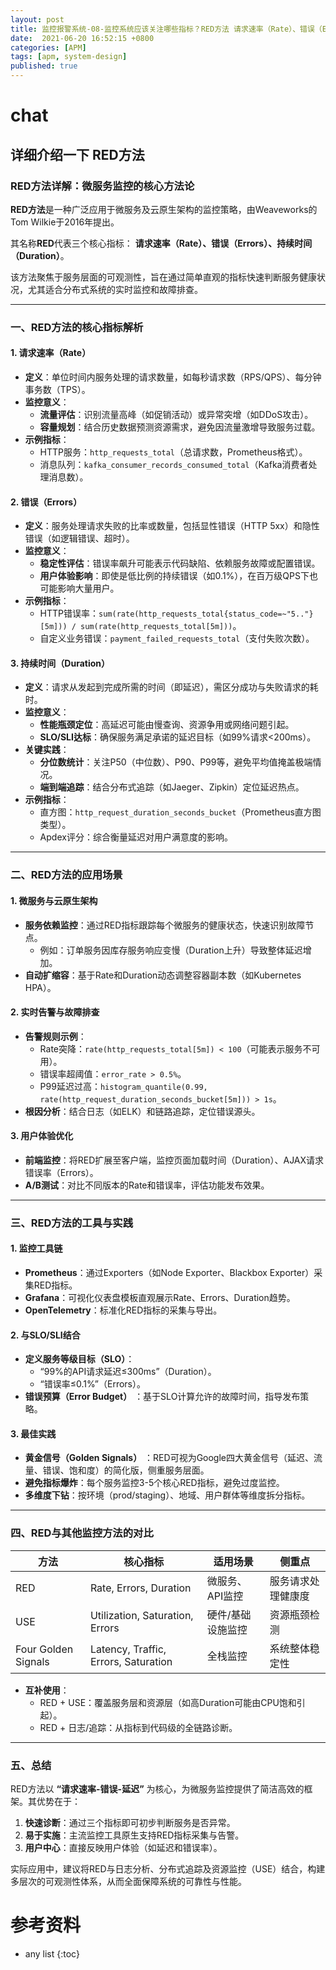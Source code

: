 ```yaml
---
layout: post
title: 监控报警系统-08-监控系统应该关注哪些指标？RED方法 请求速率（Rate）、错误（Errors）、持续时间（Duration）
date:  2021-06-20 16:52:15 +0800
categories: [APM]
tags: [apm, system-design]
published: true
---
```


# chat

## 详细介绍一下 RED方法

### **RED方法详解：微服务监控的核心方法论**

**RED方法**是一种广泛应用于微服务及云原生架构的监控策略，由Weaveworks的Tom Wilkie于2016年提出。

其名称**RED**代表三个核心指标： **请求速率（Rate）、错误（Errors）、持续时间（Duration）**。

该方法聚焦于服务层面的可观测性，旨在通过简单直观的指标快速判断服务健康状况，尤其适合分布式系统的实时监控和故障排查。

---

### **一、RED方法的核心指标解析**

#### **1. 请求速率（Rate）**
- **定义**：单位时间内服务处理的请求数量，如每秒请求数（RPS/QPS）、每分钟事务数（TPS）。
- **监控意义**：
  - **流量评估**：识别流量高峰（如促销活动）或异常突增（如DDoS攻击）。
  - **容量规划**：结合历史数据预测资源需求，避免因流量激增导致服务过载。
- **示例指标**：
  - HTTP服务：`http_requests_total`（总请求数，Prometheus格式）。
  - 消息队列：`kafka_consumer_records_consumed_total`（Kafka消费者处理消息数）。

#### **2. 错误（Errors）**
- **定义**：服务处理请求失败的比率或数量，包括显性错误（HTTP 5xx）和隐性错误（如逻辑错误、超时）。
- **监控意义**：
  - **稳定性评估**：错误率飙升可能表示代码缺陷、依赖服务故障或配置错误。
  - **用户体验影响**：即使是低比例的持续错误（如0.1%），在百万级QPS下也可能影响大量用户。
- **示例指标**：
  - HTTP错误率：`sum(rate(http_requests_total{status_code=~"5.."}[5m])) / sum(rate(http_requests_total[5m]))`。
  - 自定义业务错误：`payment_failed_requests_total`（支付失败次数）。

#### **3. 持续时间（Duration）**
- **定义**：请求从发起到完成所需的时间（即延迟），需区分成功与失败请求的耗时。
- **监控意义**：
  - **性能瓶颈定位**：高延迟可能由慢查询、资源争用或网络问题引起。
  - **SLO/SLI达标**：确保服务满足承诺的延迟目标（如99%请求<200ms）。
- **关键实践**：
  - **分位数统计**：关注P50（中位数）、P90、P99等，避免平均值掩盖极端情况。
  - **端到端追踪**：结合分布式追踪（如Jaeger、Zipkin）定位延迟热点。
- **示例指标**：
  - 直方图：`http_request_duration_seconds_bucket`（Prometheus直方图类型）。
  - Apdex评分：综合衡量延迟对用户满意度的影响。

---

### **二、RED方法的应用场景**

#### **1. 微服务与云原生架构**
- **服务依赖监控**：通过RED指标跟踪每个微服务的健康状态，快速识别故障节点。
  - 例如：订单服务因库存服务响应变慢（Duration上升）导致整体延迟增加。
- **自动扩缩容**：基于Rate和Duration动态调整容器副本数（如Kubernetes HPA）。

#### **2. 实时告警与故障排查**
- **告警规则示例**：
  - Rate突降：`rate(http_requests_total[5m]) < 100`（可能表示服务不可用）。
  - 错误率超阈值：`error_rate > 0.5%`。
  - P99延迟过高：`histogram_quantile(0.99, rate(http_request_duration_seconds_bucket[5m])) > 1s`。
- **根因分析**：结合日志（如ELK）和链路追踪，定位错误源头。

#### **3. 用户体验优化**
- **前端监控**：将RED扩展至客户端，监控页面加载时间（Duration）、AJAX请求错误率（Errors）。
- **A/B测试**：对比不同版本的Rate和错误率，评估功能发布效果。

---

### **三、RED方法的工具与实践**

#### **1. 监控工具链**
- **Prometheus**：通过Exporters（如Node Exporter、Blackbox Exporter）采集RED指标。
- **Grafana**：可视化仪表盘模板直观展示Rate、Errors、Duration趋势。
- **OpenTelemetry**：标准化RED指标的采集与导出。

#### **2. 与SLO/SLI结合**
- **定义服务等级目标（SLO）**：
  - “99%的API请求延迟≤300ms”（Duration）。
  - “错误率≤0.1%”（Errors）。
- **错误预算（Error Budget）** ：基于SLO计算允许的故障时间，指导发布策略。

#### **3. 最佳实践**
- **黄金信号（Golden Signals）** ：RED可视为Google四大黄金信号（延迟、流量、错误、饱和度）的简化版，侧重服务层面。
- **避免指标爆炸**：每个服务监控3-5个核心RED指标，避免过度监控。
- **多维度下钻**：按环境（prod/staging）、地域、用户群体等维度拆分指标。

---

### **四、RED与其他监控方法的对比**

| **方法** | **核心指标**               | **适用场景**               | **侧重点**               |
|----------|----------------------------|---------------------------|--------------------------|
| RED      | Rate, Errors, Duration     | 微服务、API监控            | 服务请求处理健康度       |
| USE      | Utilization, Saturation, Errors | 硬件/基础设施监控       | 资源瓶颈检测            |
| Four Golden Signals | Latency, Traffic, Errors, Saturation | 全栈监控              | 系统整体稳定性          |


- **互补使用**：  
  - RED + USE：覆盖服务层和资源层（如高Duration可能由CPU饱和引起）。  
  - RED + 日志/追踪：从指标到代码级的全链路诊断。

---

### **五、总结**

RED方法以 **“请求速率-错误-延迟”** 为核心，为微服务监控提供了简洁高效的框架。其优势在于：

1. **快速诊断**：通过三个指标即可初步判断服务是否异常。  
2. **易于实施**：主流监控工具原生支持RED指标采集与告警。  
3. **用户中心**：直接反映用户体验（如延迟和错误率）。

实际应用中，建议将RED与日志分析、分布式追踪及资源监控（USE）结合，构建多层次的可观测性体系，从而全面保障系统的可靠性与性能。


# 参考资料




* any list
{:toc}